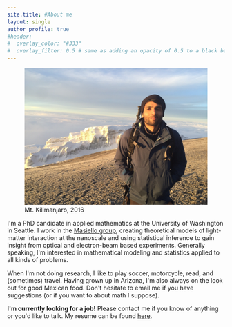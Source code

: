 ```yaml
---
site.title: #About me
layout: single
author_profile: true
#header:
#  overlay_color: "#333"
#  overlay_filter: 0.5 # same as adding an opacity of 0.5 to a black background
---
```

<figure>
<center> <img src="/assets/images/niket.jpg" width="500px" /> </center>
<figcaption>Mt. Kilimanjaro, 2016</figcaption>
</figure>

I'm a PhD candidate in applied mathematics at the University of Washington in Seattle. I work in the <a href="http://faculty.washington.edu/masiello/Masiello_Group_Website/Home.html">Masiello group</a>, creating theoretical models of light-matter interaction at the nanoscale and using statistical inference to gain insight from optical and electron-beam based experiments. Generally speaking, I'm interested in mathematical modeling and statistics applied to all kinds of problems.

When I'm not doing research, I like to play soccer, motorcycle, read, and (sometimes) travel. Having grown up in Arizona, I'm also always on the look out for good Mexican food. Don't hesitate to email me if you have suggestions (or if you want to about math I suppose). 

**I'm currently looking for a job!** Please contact me if you know of anything or you'd like to talk. My resume can be found [here](assets/docs/resume.pdf).


